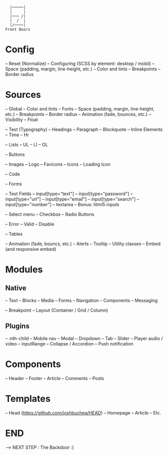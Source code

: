 
      |─────|
      |     |
      |─── /|
      |  /  |
      |/────|
    Front Doors

# Config

– Reset (Normalize)
– Configuring (SCSS by element: desktop / mobil)
  – Space (padding, margin, line-height, etc.)
  – Color and tints
  – Breakpoints
  – Border radius

# Sources

– Global
  – Color and tints
  – Fonts
  – Space (padding, margin, line-height, etc.)
  – Breakpoints
  – Border radius
  – Animation (fade, bounces, etc.)
  – Visibility
  – Float

– Text (Typography)
  – Headings
  – Paragraph
  – Blockquote
  – Inline Elements
  – Time
  – Hr

– Lists
  – UL
  – LI
  – OL

– Buttons

– Images
  – Logo
  – Favicons
  – Icons
  – Loading Icon

– Code

– Forms

  – Text Fields
    – input[type="text"]
    – input[type="password"]
    – input[type="url"]
    – input[type="email"]
    – input[type="search"]
    – input[type="number"]
    – textarea
    – Bonus: html5 inputs

  – Select menu
  – Checkbox
  – Radio Buttons

  – Error
  – Valid
  – Disable

– Tables

– Animation (fade, bouncs, etc.)
– Alerts
– Tooltip
– Utility classes
– Embed (and responsive embed)

# Modules

## Native

  – Text
  – Blocks
  – Media
  – Forms
  – Navigation
  – Components
  – Messaging

  – Breakpoint
  – Layout (Container / Grid / Column)

## Plugins

  – :nth-child
  – Mobile nav
  – Modal
  – Dropdown
  – Tab
  – Slider
  – Player audio / video
  – inputRange
  – Collapse / Accordion
  – Push notification

# Components

– Header
– Footer
– Article
– Comments
– Posts

# Templates

– Head (https://github.com/joshbuchea/HEAD)
– Homepage
– Article
– Etc.

# END

—> NEXT STEP : The Backdoor :)
